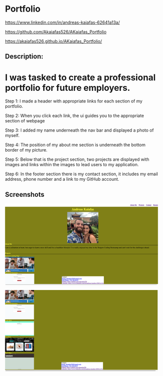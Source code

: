 # Portfolio

https://www.linkedin.com/in/andreas-kaiafas-62641a13a/

https://github.com/Akaiafas526/AKaiafas_Portfolio

https://akaiafas526.github.io/AKaiafas_Portfolio/






## Description:

# I was tasked to create a professional portfolio for future employers.

Step 1: I made a header with appropriate links for each section of my portfolio.

Step 2: When you click each link, the ui guides you to the appropriate section of webpage

Step 3: I added my name underneath the nav bar and displayed a photo of myself.

Step 4: The position of my about me section is underneath the bottom border of my picture.

Step 5: Below that is the project section, two projects are displayed with images and links within the images to lead users to my application.

Step 6: In the footer section there is my contact section, it includes my email address, phone number and a link to my GitHub account.

## Screenshots

![Picture 1](/assets/images/Portfolio-screenshot-1.png)

![Picture 2](/assets/images/Portfolio-screenshot-2.png)